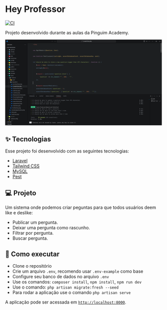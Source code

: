 # Hey Professor

[![CI](https://github.com/tiagoliveira555/hey-professor/actions/workflows/laravel.yml/badge.svg?branch=develop)](https://github.com/tiagoliveira555/hey-professor/actions/workflows/laravel.yml)

Projeto desenvolvido durante as aulas da Pinguim Academy.

<img src="https://github.com/tiagoliveira555/hey-professor/blob/develop/public/hey-professor.png" alt="logo">

## ✨ Tecnologias

Esse projeto foi desenvolvido com as seguintes tecnologias:

- [Laravel](https://laravel.com)
- [Tailwind CSS](https://tailwindcss.com)
- [MySQL](https://www.mysql.com)
- [Pest](https://pestphp.com)

## 💻 Projeto

Um sistema onde podemos criar peguntas para que todos usuários deem like e deslike:

- Publicar um pergunta.
- Deixar uma pergunta como rascunho.
- Filtrar por pergunta.
- Buscar pergunta.

## 🚀 Como executar

- Clone o repositório
- Crie um arquivo `.env`, recomendo usar `.env-example` como base
- Configure seu banco de dados no arquivo `.env`
- Use os comandos: `composer install`, `npm install`, `npm run dev`
- Use o comando: `php artisan migrate:fresh --seed`
- Para rodar a aplicação use o comando `php artisan serve`

A aplicação pode ser acessada em [`http://localhost:8000`](http://localhost:8000).
